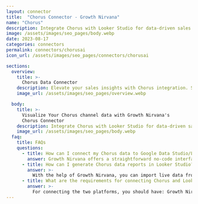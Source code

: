 ```yaml
---
layout: connector
title:  "Chorus Connector - Growth Nirvana"
name: "Chorus"
description: Integrate Chorus with Looker Studio for data-driven sales analytics that guide your revenue strategies.
image: /assets/images/seo_pages/body.webp
date: 2023-08-17
categories: connectors
permalink: connectors/chorusai
icon_url: /assets/images/seo_pages/connectors/chorusai

sections:
  overview:
    title: >-
      Chorus Data Connector
    description: Elevate your sales insights with Chorus integration. Seamlessly merge call and conversation data from Chorus with Looker Studio's analytical capabilities, unlocking insights that shape sales strategies, customer interactions, and deal performance.
    image_url: /assets/images/seo_pages/overview.webp

  body:
    title: >-
      Visualize Your Chorus channel data with Growth Nirvana's
      Chorus Connector
    description: Integrate Chorus with Looker Studio for data-driven sales analytics that guide your revenue strategies.
    image_url: /assets/images/seo_pages/body.webp
  faq:
    title: FAQs
    questions:
      - title: How can I connect my Chorus data to Google Data Studio/Looker Studio?
        answer: Growth Nirvana offers a straightforward no-code interface to connect to Chorus data sources.
      - title: How can I generate Chorus data reports in Looker Studio?
        answer: >-
          With the help of Growth Nirvana, you can import live data from Chorus into Looker Studio. These data can be viewed in charts, tables, and dashboards to generate branded reports that can be shared instantly.
      - title: What are the requirements for connecting Chorus and Looker Studio?
        answer: >-
          For connecting the two platforms, you should have: Growth Nirvana Account and Chorus Ads Account
---
```

